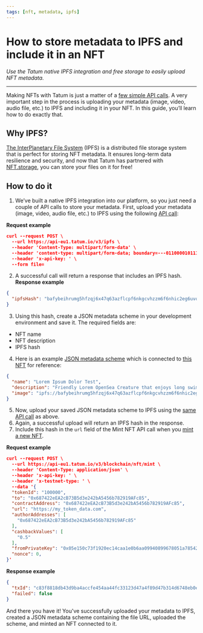 ```yaml
---
tags: [nft, metadata, ipfs]
---
```


# How to store metadata to IPFS and include it in an NFT

*Use the Tatum native IPFS integration and free storage to easily upload NFT metadata.*

---

Making NFTs with Tatum is just a matter of a [few simple API calls](../token/docs/How-to-create-NFT.md). A very important step in the process is uploading your metadata (image, video, audio file, etc.) to IPFS and including it in your NFT. In this guide, you’ll learn how to do exactly that.

## Why IPFS? 

[The InterPlanetary File System](https://ipfs.io/) (IPFS) is a distributed file storage system that is perfect for storing NFT metadata. It ensures long-term data resilience and security, and now that Tatum has partnered with [NFT.storage](https://nft.storage/), you can store your files on it for free!

## How to do it

1. We’ve built a native IPFS integration into our platform, so you just need a couple of API calls to store your metadata.
First, upload your metadata (image, video, audio file, etc.) to IPFS using the following [API call](../storage/b3A6MjgzMjc3NzQ-store-data-to-ipfs):

**Request example**
```json
curl --request POST \
  --url https://api-eu1.tatum.io/v3/ipfs \
  --header 'Content-Type: multipart/form-data' \
  --header 'content-type: multipart/form-data; boundary=---011000010111000001101001' \
  --header 'x-api-key: ' \
  --form file=
```
2. A successful call will return a response that includes an IPFS hash.
**Response example**
```json
{
  "ipfsHash": "bafybeihrumg5hfzqj6x47q63azflcpf6nkgcvhzzm6f6nhic2eg6uvozlq/test-356.jpg"
}
```
3. Using this hash, create a JSON metadata scheme in your development environment and save it. The required fields are:
- NFT name
- NFT description
- IPFS hash

4. Here is an example [JSON metadata scheme](https://gateway.pinata.cloud/ipfs/bafybeidi7xixphrxar6humruz4mn6ul7nzmres7j4triakpfabiezll4ti/metadata.json) which is connected to [this NFT](https://testnets.opensea.io/assets/0x0ff74c54dcca05ba1c0a8c3c00d96b53296fc220/559114) for reference:
```json
{
  "name": "Lorem Ipsum Dolor Test",
  "description": "Friendly Lorem OpenSea Creature that enjoys long swims in the ocean.",
  "image": "ipfs://bafybeihrumg5hfzqj6x47q63azflcpf6nkgcvhzzm6f6nhic2eg6uvozlq/test-356.jpg"
}
```
5. Now, upload your saved JSON metadata scheme to IPFS using the [same API call](../storage/b3A6MjgzMjc3NzQ-store-data-to-ipfs) as above.
6. Again, a successful upload will return an IPFS hash in the response.
7. Include this hash in the `url` field of the Mint NFT API call when you [mint a new NFT](../token/b3A6MzA3Mjc3Mzc-mint-nft).

**Request example**
```json
curl --request POST \
  --url https://api-eu1.tatum.io/v3/blockchain/nft/mint \
  --header 'Content-Type: application/json' \
  --header 'x-api-key: ' \
  --header 'x-testnet-type: ' \
  --data '{
  "tokenId": "100000",
  "to": "0x687422eEA2cB73B5d3e242bA5456b782919AFc85",
  "contractAddress": "0x687422eEA2cB73B5d3e242bA5456b782919AFc85",
  "url": "https://my_token_data.com",
  "authorAddresses": [
    "0x687422eEA2cB73B5d3e242bA5456b782919AFc85"
  ],
  "cashbackValues": [
    "0.5"
  ],
  "fromPrivateKey": "0x05e150c73f1920ec14caa1e0b6aa09940899678051a78542840c2668ce5080c2",
  "nonce": 0,
}'
```
**Response example**
```json
{
  "txId": "c83f8818db43d9ba4accfe454aa44fc33123d47a4f89d47b314d6748eb0e9bc9",
  "failed": false
}
```
And there you have it! You've successfully uploaded your metadata to IPFS, created a JSON metadata scheme containing the file URL, uploaded the scheme, and minted an NFT connected to it.
